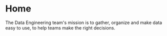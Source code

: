 # Home

The Data Engineering team's mission is to gather, organize and make data easy to use, to help teams make the right decisions.
